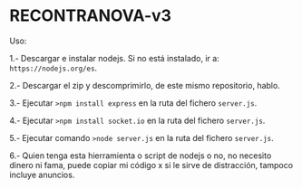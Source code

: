 # RECONTRANOVA-v3

Uso:

1.- Descargar e instalar nodejs. Si no está instalado, ir a: `https://nodejs.org/es`.

2.- Descargar el zip y descomprimirlo, de este mismo repositorio, hablo.

3.- Ejecutar `>npm install express` en la ruta del fichero `server.js`.

4.- Ejecutar `>npm install socket.io` en la ruta del fichero `server.js`.

5.- Ejecutar comando `>node server.js` en la ruta del fichero `server.js`.

6.- Quien tenga esta hierramienta o script de nodejs o no, no necesito dinero ni fama, puede copiar mi código x si le sirve de distracción, tampoco incluye anuncios.
